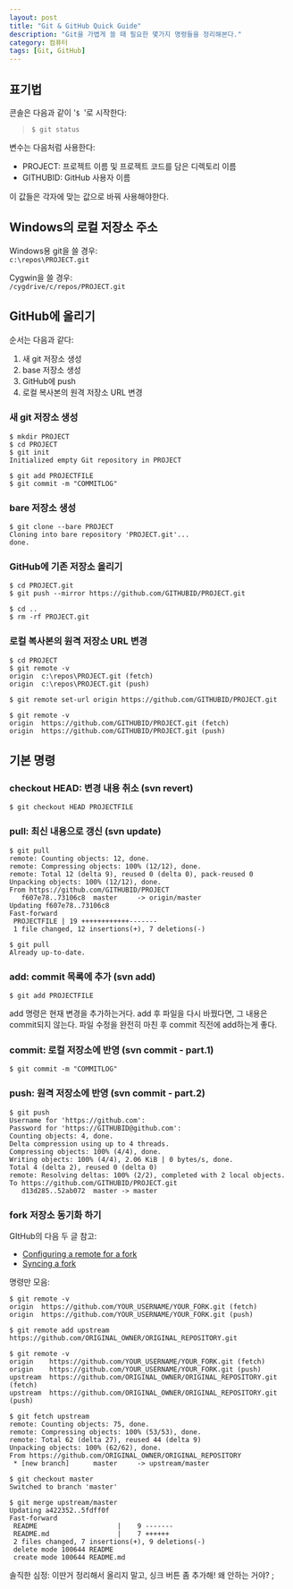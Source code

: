 ```yaml
---
layout: post
title: "Git & GitHub Quick Guide"
description: "Git을 가볍게 쓸 때 필요한 몇가지 명령들을 정리해본다."
category: 컴퓨터
tags: [Git, GitHub]
---
```


## 표기법

콘솔은 다음과 같이 '`$ `'로 시작한다:

> ~~~
> $ git status
> ~~~

변수는 다음처럼 사용한다:

- PROJECT: 프로젝트 이름 및 프로젝트 코드를 담은 디렉토리 이름
- GITHUBID: GitHub 사용자 이름

이 값들은 각자에 맞는 값으로 바꿔 사용해야한다.



## Windows의 로컬 저장소 주소

Windows용 git을 쓸 경우:  
`c:\repos\PROJECT.git`

Cygwin을 쓸 경우:  
`/cygdrive/c/repos/PROJECT.git`



## GitHub에 올리기

순서는 다음과 같다:

1. 새 git 저장소 생성
2. base 저장소 생성
3. GitHub에 push
4. 로컬 복사본의 원격 저장소 URL 변경


### 새 git 저장소 생성

~~~
$ mkdir PROJECT
$ cd PROJECT
$ git init
Initialized empty Git repository in PROJECT

$ git add PROJECTFILE
$ git commit -m "COMMITLOG"
~~~


### bare 저장소 생성

~~~
$ git clone --bare PROJECT
Cloning into bare repository 'PROJECT.git'...
done.
~~~


### GitHub에 기존 저장소 올리기

~~~
$ cd PROJECT.git
$ git push --mirror https://github.com/GITHUBID/PROJECT.git
~~~

~~~
$ cd ..
$ rm -rf PROJECT.git
~~~


### 로컬 복사본의 원격 저장소 URL 변경

~~~
$ cd PROJECT
$ git remote -v
origin  c:\repos\PROJECT.git (fetch)
origin  c:\repos\PROJECT.git (push)

$ git remote set-url origin https://github.com/GITHUBID/PROJECT.git

$ git remote -v
origin  https://github.com/GITHUBID/PROJECT.git (fetch)
origin  https://github.com/GITHUBID/PROJECT.git (push)
~~~



## 기본 명령

### checkout HEAD: 변경 내용 취소 (svn revert)

~~~
$ git checkout HEAD PROJECTFILE
~~~

### pull: 최신 내용으로 갱신 (svn update)

~~~
$ git pull
remote: Counting objects: 12, done.
remote: Compressing objects: 100% (12/12), done.
remote: Total 12 (delta 9), reused 0 (delta 0), pack-reused 0
Unpacking objects: 100% (12/12), done.
From https://github.com/GITHUBID/PROJECT
   f607e78..73106c8  master     -> origin/master
Updating f607e78..73106c8
Fast-forward
 PROJECTFILE | 19 ++++++++++++-------
 1 file changed, 12 insertions(+), 7 deletions(-)

$ git pull
Already up-to-date.
~~~

### add: commit 목록에 추가 (svn add)

~~~
$ git add PROJECTFILE
~~~

add 명령은 현재 변경을 추가하는거다.
add 후 파일을 다시 바꿨다면, 그 내용은 commit되지 않는다.
파일 수정을 완전히 마친 후 commit 직전에 add하는게 좋다.

### commit: 로컬 저장소에 반영 (svn commit - part.1)

~~~
$ git commit -m "COMMITLOG"
~~~

### push: 원격 저장소에 반영 (svn commit - part.2)

~~~
$ git push
Username for 'https://github.com':
Password for 'https://GITHUBID@github.com':
Counting objects: 4, done.
Delta compression using up to 4 threads.
Compressing objects: 100% (4/4), done.
Writing objects: 100% (4/4), 2.06 KiB | 0 bytes/s, done.
Total 4 (delta 2), reused 0 (delta 0)
remote: Resolving deltas: 100% (2/2), completed with 2 local objects.
To https://github.com/GITHUBID/PROJECT.git
   d13d285..52ab072  master -> master
~~~



### fork 저장소 동기화 하기

GItHub의 다음 두 글 참고:

- [Configuring a remote for a fork](https://help.github.com/articles/configuring-a-remote-for-a-fork/)
- [Syncing a fork](https://help.github.com/articles/syncing-a-fork/)

명령만 모음:

~~~
$ git remote -v
origin  https://github.com/YOUR_USERNAME/YOUR_FORK.git (fetch)
origin  https://github.com/YOUR_USERNAME/YOUR_FORK.git (push)

$ git remote add upstream https://github.com/ORIGINAL_OWNER/ORIGINAL_REPOSITORY.git

$ git remote -v
origin    https://github.com/YOUR_USERNAME/YOUR_FORK.git (fetch)
origin    https://github.com/YOUR_USERNAME/YOUR_FORK.git (push)
upstream  https://github.com/ORIGINAL_OWNER/ORIGINAL_REPOSITORY.git (fetch)
upstream  https://github.com/ORIGINAL_OWNER/ORIGINAL_REPOSITORY.git (push)

$ git fetch upstream
remote: Counting objects: 75, done.
remote: Compressing objects: 100% (53/53), done.
remote: Total 62 (delta 27), reused 44 (delta 9)
Unpacking objects: 100% (62/62), done.
From https://github.com/ORIGINAL_OWNER/ORIGINAL_REPOSITORY
 * [new branch]      master     -> upstream/master

$ git checkout master
Switched to branch 'master'

$ git merge upstream/master
Updating a422352..5fdff0f
Fast-forward
 README                    |    9 -------
 README.md                 |    7 ++++++
 2 files changed, 7 insertions(+), 9 deletions(-)
 delete mode 100644 README
 create mode 100644 README.md
~~~

솔직한 심정:
이딴거 정리해서 올리지 말고, 싱크 버튼 좀 추가해!
왜 안하는 거야? ;
